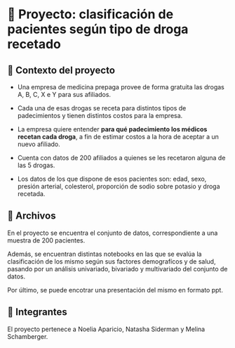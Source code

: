 # 🏥 Proyecto: clasificación de pacientes según tipo de droga recetado

## 🔎 Contexto del proyecto

   -  Una empresa de medicina prepaga provee de forma gratuita las drogas A, B, C, X e Y para sus afiliados.

   - Cada una de esas drogas se receta para distintos tipos de padecimientos y tienen distintos costos para la empresa.

   - La empresa quiere entender **para qué padecimiento los médicos recetan cada droga**, a fin de estimar costos a la hora de aceptar a un nuevo afiliado.

   - Cuenta con datos de 200 afiliados a quienes se les recetaron alguna de las 5 drogas.

   - Los datos de los que dispone de esos pacientes son: edad, sexo, presión arterial, colesterol, proporción de sodio sobre potasio y droga recetada.

## 📂 Archivos

En el proyecto se encuentra el conjunto de datos, correspondiente a una muestra de 200 pacientes. 

Además, se encuentran distintas notebooks en las que se evalúa la clasificación de los mismo según sus factores demografícos y de salud, pasando por un análisis univariado, bivariado y multivariado del conjunto de datos. 

Por último, se puede encotrar una presentación del mismo en formato ppt.

## 🙌 Integrantes

El proyecto pertenece a Noelia Aparicio, Natasha Siderman y Melina Schamberger. 

